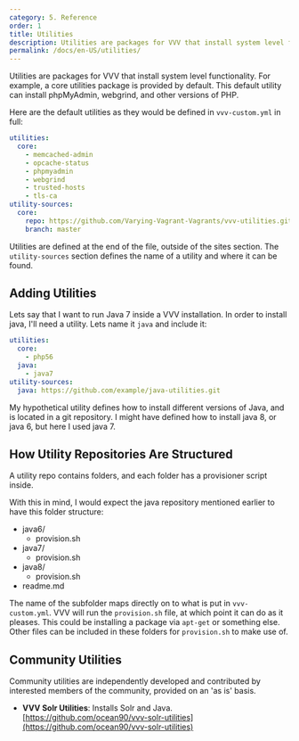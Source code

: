 ```yaml
---
category: 5. Reference
order: 1
title: Utilities
description: Utilities are packages for VVV that install system level functionality. The core utilities package installs phpMyAdmin, webgrind, and other versions of PHP.
permalink: /docs/en-US/utilities/
---
```


Utilities are packages for VVV that install system level functionality. For example, a core utilities package is provided by default. This default utility can install phpMyAdmin, webgrind, and other versions of PHP.

Here are the default utilities as they would be defined in `vvv-custom.yml` in full:

```YAML
utilities:
  core:
    - memcached-admin
    - opcache-status
    - phpmyadmin
    - webgrind
    - trusted-hosts
    - tls-ca
utility-sources:
  core:
    repo: https://github.com/Varying-Vagrant-Vagrants/vvv-utilities.git
    branch: master
```

Utilities are defined at the end of the file, outside of the sites section. The `utility-sources` section defines the name of a utility and where it can be found.

## Adding Utilities

Lets say that I want to run Java 7 inside a VVV installation. In order to install java, I'll need a utility. Lets name it `java` and include it:

```YAML
utilities:
  core:
    - php56
  java:
    - java7
utility-sources:
  java: https://github.com/example/java-utilities.git
```

My hypothetical utility defines how to install different versions of Java, and is located in a git repository. I might have defined how to install java 8, or java 6, but here I used java 7.

## How Utility Repositories Are Structured

A utility repo contains folders, and each folder has a provisioner script inside.

With this in mind, I would expect the java repository mentioned earlier to have this folder structure:

 - java6/
   - provision.sh
 - java7/
   - provision.sh
 - java8/
   - provision.sh
 - readme.md

The name of the subfolder maps directly on to what is put in `vvv-custom.yml`. VVV will run the `provision.sh` file, at which point it can do as it pleases. This could be installing a package via `apt-get` or something else. Other files can be included in these folders for `provision.sh` to make use of.

## Community Utilities

Community utilities are independently developed and contributed by interested members of the community, provided on an 'as is' basis.

* **VVV Solr Utilities**: Installs Solr and Java.  
  [https://github.com/ocean90/vvv-solr-utilities](https://github.com/ocean90/vvv-solr-utilities)